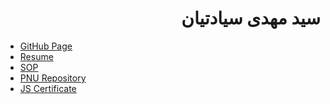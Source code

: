 <div dir="rtl">

# سید مهدی سیادتیان

</div>

<div dir="ltr">

- [GitHub Page](https://github.com/Siadatian)
- [Resume](http://Siadatian.github.io/Resume/Index.html) 
- [SOP](http://Siadatian.github.io/SOP/Index.html)
- [PNU Repository](https://github.com/Siadatian/PNU_3991_AR)
- [JS Certificate](http://Siadatian.github.io/Certificate)

</div>
